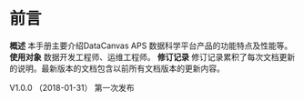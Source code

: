 # 前言
**概述**
本手册主要介绍DataCanvas APS 数据科学平台产品的功能特点及性能等。
**使用对象**
数据开发工程师、运维工程师。
**修订记录**
修订记录累积了每次文档更新的说明。最新版本的文档包含以前所有文档版本的更新内容。

V1.0.0 （2018-01-31）
第一次发布

